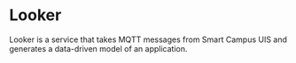 # Looker
Looker is a service that takes MQTT messages from Smart Campus UIS and generates a data-driven model of an application.
